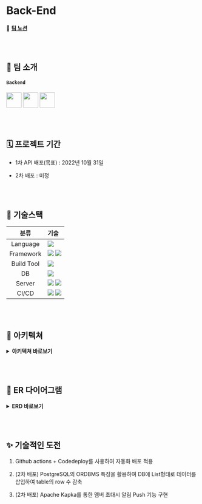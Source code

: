# Back-End

🔗 **[팀 노션](https://www.notion.so/coderder/Coderder-f4aec4bc4da242349797c0d6ebf9e766)**


<br><br>


## 👥 팀 소개
#### `Backend`
<a href="https://github.com/JungguKang" target="_blank"><img height="40"  src="https://img.shields.io/static/v1?label=Spring&message=강정구 &color=08CE5D&style=for-the-badge&>"/></a>
<a href="https://github.com/JinJiyeon" target="_blank"><img height="40"  src="https://img.shields.io/static/v1?label=Spring&message=김기연 &color=08CE5D&style=for-the-badge&>"/></a>
<a href="https://github.com/deingvelop" target="_blank"><img height="40"  src="https://img.shields.io/static/v1?label=Spring&message=송민진 &color=08CE5D&style=for-the-badge&>"/></a>


<br><br>



## 🗓 프로젝트 기간

- 1차 API 배포(목표) : 2022년 10월 31일

- 2차 배포 : 미정


<br><br>



## 📜 기술스택
|분류|기술|
| :-: |:- |
|Language|<img src="https://img.shields.io/badge/JAVA-007396?style=for-the-badge&logo=java&logoColor=white">|
|Framework|<img src="https://img.shields.io/badge/Spring-6DB33F?style=for-the-badge&logo=Spring&logoColor=white"> <img src="https://img.shields.io/badge/Springboot-6DB33F?style=for-the-badge&logo=Springboot&logoColor=white">|
|Build Tool|<img src="https://img.shields.io/badge/gradle-02303A?style=for-the-badge&logo=gradle&logoColor=white">|
|DB|<img src="https://img.shields.io/badge/postgresql-4479A1?style=for-the-badge&logo=postgresql&logoColor=white">|
|Server|<img src="https://img.shields.io/badge/aws-232F3E?style=for-the-badge&logo=AmazonAWS&logoColor=white"> <img src="https://img.shields.io/badge/Amazon S3-569A31?style=for-the-badge&logo=Amazon S3&logoColor=white">|
|CI/CD|<img src="https://img.shields.io/badge/GitHub Actions-2088FF?style=for-the-badge&logo=GitHub Actions&logoColor=white"> <img src="https://img.shields.io/badge/codedeploy-6DB33F?style=for-the-badge&logo=codedeploy&logoColor=white">|


<br><br>



## 🏰 아키텍쳐
<details>
<summary> <b>아키텍쳐 바로보기</b> </summary>
    <img src="https://user-images.githubusercontent.com/100582309/196345657-eaf613d7-01bc-4118-8df8-b08198704d5f.png"> 
</details>


<br><br>



## 📕 ER 다이어그램     
    
<details>
<summary> <b>ERD 바로보기</b> </summary>
    <img src="https://user-images.githubusercontent.com/100582309/196347173-6b00b013-187e-4a4c-92b0-ab36f4a84779.png"> 
</details>


<br><br>



## ✨ 기술적인 도전

1. Github actions + Codedeploy를 사용하여 자동화 배포 적용

2. (2차 배포) PostgreSQL의 ORDBMS 특징을 활용하여 DB에 List형태로 데이터를 삽입하여 table의 row 수 감축

3. (2차 배포) Apache Kapka를 통한 멤버 초대시 알림 Push 기능 구현
<br />
